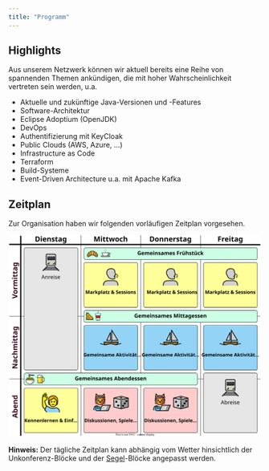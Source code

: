 ```yaml
---
title: "Programm"
---
```


## Highlights

Aus unserem Netzwerk können wir aktuell bereits eine Reihe von spannenden Themen ankündigen, die mit hoher Wahrscheinlichkeit vertreten sein werden, u.a.

* Aktuelle und zukünftige Java-Versionen und -Features
* Software-Architektur
* Eclipse Adoptium (OpenJDK)
* DevOps
* Authentifizierung mit KeyCloak
* Public Clouds (AWS, Azure, ...)
* Infrastructure as Code
* Terraform
* Build-Systeme
* Event-Driven Architecture u.a. mit Apache Kafka

## Zeitplan

Zur Organisation haben wir folgenden vorläufigen Zeitplan vorgesehen.

![JSail Zeitplan](jsail-programm.drawio.svg)

**Hinweis:** Der tägliche Zeitplan kann abhängig vom Wetter hinsichtlich der Unkonferenz-Blöcke und der [Segel](../segeln/)-Blöcke angepasst werden.
